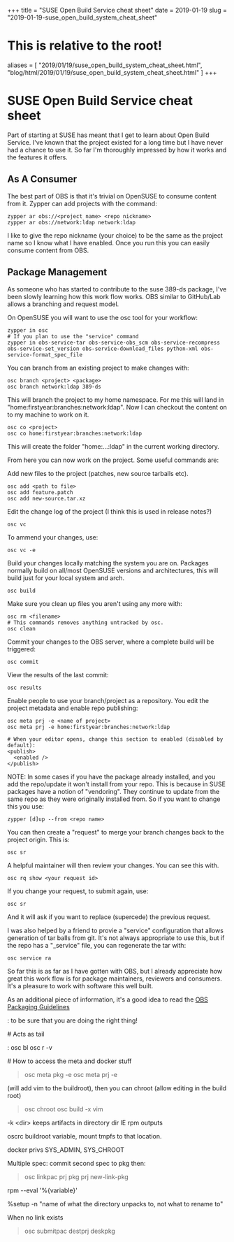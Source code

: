 +++
title = "SUSE Open Build Service cheat sheet"
date = 2019-01-19
slug = "2019-01-19-suse_open_build_system_cheat_sheet"
# This is relative to the root!
aliases = [ "2019/01/19/suse_open_build_system_cheat_sheet.html", "blog/html/2019/01/19/suse_open_build_system_cheat_sheet.html" ]
+++
# SUSE Open Build Service cheat sheet

Part of starting at SUSE has meant that I get to learn about Open Build
Service. I\'ve known that the project existed for a long time but I have
never had a chance to use it. So far I\'m thoroughly impressed by how it
works and the features it offers.

## As A Consumer

The best part of OBS is that it\'s trivial on OpenSUSE to consume
content from it. Zypper can add projects with the command:

    zypper ar obs://<project name> <repo nickname>
    zypper ar obs://network:ldap network:ldap

I like to give the repo nickname (your choice) to be the same as the
project name so I know what I have enabled. Once you run this you can
easily consume content from OBS.

## Package Management

As someone who has started to contribute to the suse 389-ds package,
I\'ve been slowly learning how this work flow works. OBS similar to
GitHub/Lab allows a branching and request model.

On OpenSUSE you will want to use the osc tool for your workflow:

    zypper in osc
    # If you plan to use the "service" command
    zypper in obs-service-tar obs-service-obs_scm obs-service-recompress obs-service-set_version obs-service-download_files python-xml obs-service-format_spec_file

You can branch from an existing project to make changes with:

    osc branch <project> <package>
    osc branch network:ldap 389-ds

This will branch the project to my home namespace. For me this will land
in \"home:firstyear:branches:network:ldap\". Now I can checkout the
content on to my machine to work on it.

    osc co <project>
    osc co home:firstyear:branches:network:ldap

This will create the folder \"home:\...:ldap\" in the current working
directory.

From here you can now work on the project. Some useful commands are:

Add new files to the project (patches, new source tarballs etc).

    osc add <path to file>
    osc add feature.patch
    osc add new-source.tar.xz

Edit the change log of the project (I think this is used in release
notes?)

    osc vc

To ammend your changes, use:

    osc vc -e

Build your changes locally matching the system you are on. Packages
normally build on all/most OpenSUSE versions and architectures, this
will build just for your local system and arch.

    osc build

Make sure you clean up files you aren\'t using any more with:

    osc rm <filename>
    # This commands removes anything untracked by osc.
    osc clean

Commit your changes to the OBS server, where a complete build will be
triggered:

    osc commit

View the results of the last commit:

    osc results

Enable people to use your branch/project as a repository. You edit the
project metadata and enable repo publishing:

    osc meta prj -e <name of project>
    osc meta prj -e home:firstyear:branches:network:ldap

    # When your editor opens, change this section to enabled (disabled by default):
    <publish>
      <enabled />
    </publish>

NOTE: In some cases if you have the package already installed, and you
add the repo/update it won\'t install from your repo. This is because in
SUSE packages have a notion of \"vendoring\". They continue to update
from the same repo as they were originally installed from. So if you
want to change this you use:

    zypper [d]up --from <repo name>

You can then create a \"request\" to merge your branch changes back to
the project origin. This is:

    osc sr

A helpful maintainer will then review your changes. You can see this
with.

    osc rq show <your request id>

If you change your request, to submit again, use:

    osc sr

And it will ask if you want to replace (supercede) the previous request.

I was also helped by a friend to provie a \"service\" configuration that
allows generation of tar balls from git. It\'s not always appropriate to
use this, but if the repo has a \"\_service\" file, you can regenerate
the tar with:

    osc service ra

So far this is as far as I have gotten with OBS, but I already
appreciate how great this work flow is for package maintainers,
reviewers and consumers. It\'s a pleasure to work with software this
well built.

As an additional piece of information, it\'s a good idea to read the [OBS Packaging Guidelines](https://en.opensuse.org/openSUSE:Packaging_Patches_guidelines)

:   to be sure that you are doing the right thing!

\# Acts as tail

:   osc bl osc r -v

\# How to access the meta and docker stuff

> osc meta pkg -e osc meta prj -e

(will add vim to the buildroot), then you can chroot (allow editing in
the build root)

> osc chroot osc build -x vim

-k \<dir\> keeps artifacts in directory dir IE rpm outputs

oscrc buildroot variable, mount tmpfs to that location.

docker privs SYS_ADMIN, SYS_CHROOT

Multiple spec: commit second spec to pkg then:

> osc linkpac prj pkg prj new-link-pkg

rpm \--eval \'%{variable}\'

%setup -n \"name of what the directory unpacks to, not what to rename
to\"

When no link exists

> osc submitpac destprj deskpkg

